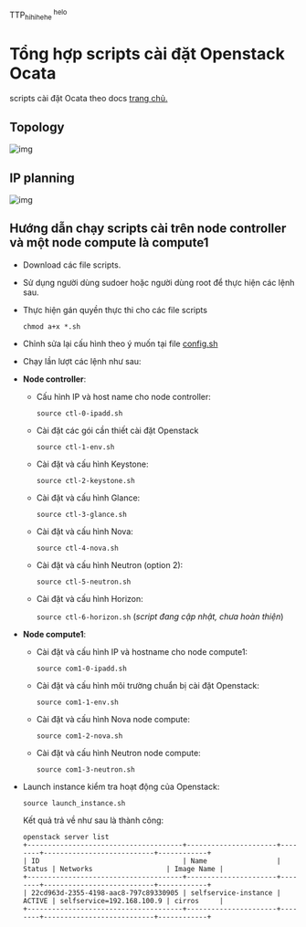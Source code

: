 
TTP<sub>hihihehe </sub><sup> helo </sup>


# Tổng hợp scripts cài đặt Openstack Ocata

scripts cài đặt Ocata theo docs [trang chủ.](https://docs.openstack.org/ocata/install-guide-ubuntu)

## Topology 

![img](../Keystone/images/topo_ocata.png)

## IP planning

![img](../Keystone/images/ipplan.png)

## Hướng dẫn chạy scripts cài trên node controller và một node compute là compute1

- Download các file scripts.

- Sử dụng người dùng sudoer hoặc người dùng root để thực hiện các lệnh sau.

- Thực hiện gán quyền thực thi cho các file scripts

  `chmod a+x *.sh`

- Chỉnh sửa lại cấu hình theo ý muốn tại file [config.sh](./config.sh)

- Chạy lần lượt các lệnh như sau:

- **Node controller**:

	- Cấu hình IP và host name cho node controller:

		`source ctl-0-ipadd.sh`

	- Cài đặt các gói cần thiết cài đặt Openstack

		`source ctl-1-env.sh`

	- Cài đặt và cấu hình Keystone:

		`source ctl-2-keystone.sh`

	- Cài đặt và cấu hình Glance:

		`source ctl-3-glance.sh`

	- Cài đặt và cấu hình Nova:

		`source ctl-4-nova.sh`

	- Cài đặt và cấu hình Neutron (option 2):

		`source ctl-5-neutron.sh`

	- Cài đặt và cấu hình Horizon: 

		`source ctl-6-horizon.sh` (*script đang cập nhật, chưa hoàn thiện*)

- **Node compute1**:

	- Cài đặt và cấu hình IP và hostname cho node compute1:

		`source com1-0-ipadd.sh`

	- Cài đặt và cấu hình môi trường chuẩn bị cài đặt Openstack:

		`source com1-1-env.sh`

	- Cài đặt và cấu hình Nova node compute:

		`source com1-2-nova.sh`

	- Cài đặt và cấu hình Neutron node compute:

		`source com1-3-neutron.sh`

- Launch instance kiểm tra hoạt động của Openstack: 

	`source launch_instance.sh`

	Kết quả trả về như sau là thành công: 

	```
	openstack server list
	+--------------------------------------+----------------------+--------+---------------------------+------------+
	| ID                                   | Name                 | Status | Networks                  | Image Name |
	+--------------------------------------+----------------------+--------+---------------------------+------------+
	| 22cd963d-2355-4198-aac8-797c89330905 | selfservice-instance | ACTIVE | selfservice=192.168.100.9 | cirros     |
	+--------------------------------------+----------------------+--------+---------------------------+------------+
	```

